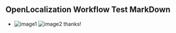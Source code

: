 ## OpenLocalization Workflow Test MarkDown
* ![image1](.\b87b1323-f9bd-44bf-a5e4-18c6fb272e7a.PNG)   ![image2](.\ef94d639-ad5e-4647-98a3-1f35affa706a.png) 
thanks!